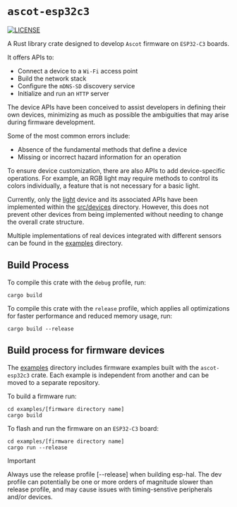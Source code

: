 # `ascot-esp32c3`

[![LICENSE][license badge]][license]

A Rust library crate designed to develop `Ascot` firmware on `ESP32-C3`
boards.

It offers APIs to:

- Connect a device to a `Wi-Fi` access point
- Build the network stack
- Configure the `mDNS-SD` discovery service
- Initialize and run an `HTTP` server

The device APIs have been conceived to assist developers in defining their
own devices, minimizing as much as possible the ambiguities that may arise
during firmware development.

Some of the most common errors include:

- Absence of the fundamental methods that define a device
- Missing or incorrect hazard information for an operation

To ensure device customization, there are also APIs to add
device-specific operations. For example, an RGB light may require methods
to control its colors individually, a feature that is not necessary for a
basic light.

Currently, only the [light](./src/devices/light.rs) device and its associated
APIs have been implemented within the [src/devices](./src/devices) directory.
However, this does not prevent other devices from being implemented without
needing to change the overall crate structure.

Multiple implementations of real devices integrated with different sensors can
be found in the [examples](./examples) directory.

## Build Process

To compile this crate with the `debug` profile, run:

```console
cargo build
```

To compile this crate with the `release` profile, which applies all
optimizations for faster performance and reduced memory usage, run:

```console
cargo build --release
```

## Build process for firmware devices

The [examples](./examples) directory includes firmware examples built with the
`ascot-esp32c3` crate. Each example is independent from another and can be moved
to a separate repository.

To build a firmware run:

```console
cd examples/[firmware directory name]
cargo build
```

To flash and run the firmware on an `ESP32-C3` board:

```console
cd examples/[firmware directory name]
cargo run --release
```

> [!IMPORTANT]
> Always use the release profile [--release] when building esp-hal.
  The dev profile can potentially be one or more orders of magnitude
  slower than release profile, and may cause issues with timing-senstive
  peripherals and/or devices.

<!-- Links -->
[license]: https://github.com/SoftengPoliTo/ascot/blob/master/LICENSE

<!-- Badges -->
[license badge]: https://img.shields.io/badge/license-MIT-blue.svg
